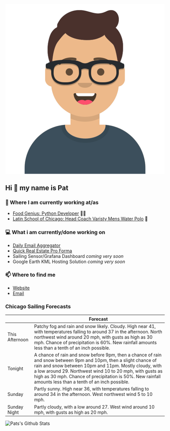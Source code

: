 [![Social banner for p-j-falconer](https://raw.githubusercontent.com/P-J-FALCONER/P-J-FALCONER/master/assets/avataaars.svg)](https://patfalconer.com/)
## Hi :wave: my name is Pat

### 💼 Where I am currently working at/as
- [Food Genius: Python Developer](https://getfoodgenius.com/) 🍔🐍
- [Latin School of Chicago: Head Coach Varisty Mens Water Polo](https://www.latinschool.org/) 🤽


### 💻 What i am currently/done working on
 - [Daily Email Aggregator](https://github.com/P-J-FALCONER/dott_daily_mail)
 - [Quick Real Estate Pro Forma](https://github.com/P-J-FALCONER/henry)
 - Sailing Sensor/Grafana Dashboard *coming very soon*
 - Google Earth KML Hosting Solution *coming very soon*

### 📫 Where to find me
 - [Website](https://patfalconer.com/)
 - [Email](mailto:patrick.j.falconer@gmail.com)


### Chicago Sailing Forecasts
|   | Forecast  |
|---|---|
| This Afternoon | Patchy fog and rain and snow likely. Cloudy. High near 41, with temperatures falling to around 37 in the afternoon. North northwest wind around 20 mph, with gusts as high as 30 mph. Chance of precipitation is 60%. New rainfall amounts less than a tenth of an inch possible. |
| Tonight | A chance of rain and snow before 9pm, then a chance of rain and snow between 9pm and 10pm, then a slight chance of rain and snow between 10pm and 11pm. Mostly cloudy, with a low around 29. Northwest wind 10 to 20 mph, with gusts as high as 30 mph. Chance of precipitation is 50%. New rainfall amounts less than a tenth of an inch possible. |
| Sunday | Partly sunny. High near 36, with temperatures falling to around 34 in the afternoon. West northwest wind 5 to 10 mph. |
| Sunday Night | Partly cloudy, with a low around 27. West wind around 10 mph, with gusts as high as 20 mph. |

![Pats's Github Stats](https://github-readme-stats.vercel.app/api?username=p-j-falconer&show_icons=true&theme=radical)
